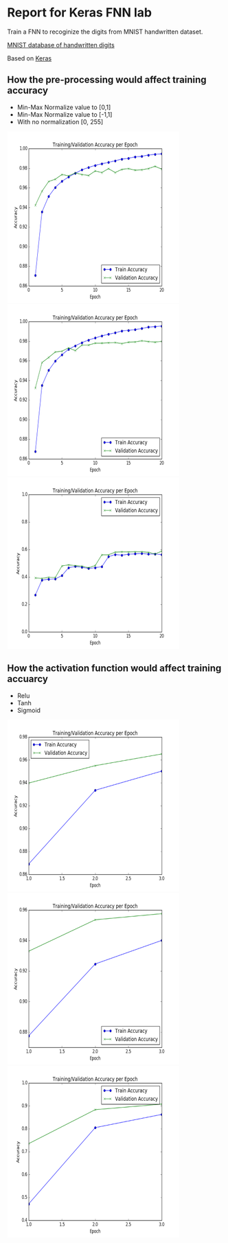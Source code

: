 Report for Keras FNN lab
==============
Train a FNN to recoginize the digits from MNIST handwritten dataset.

[MNIST database of handwritten digits](http://yann.lecun.com/exdb/mnist/)

Based on [Keras](https://keras.io/)

## How the pre-processing would affect training accuracy
* Min-Max Normalize value to [0,1]
* Min-Max Normalize value to [-1,1]
* With no normalization [0, 255]

<img src="plots/deepLearning101/kerasKNN/TrainingValidationAccuarcy.png" width="400px" height="400px" />
<img src="plots/deepLearning101/kerasKNN/TrainingValidationAccuarcy-1to1.png" width="400px" height="400px" />
<img src="plots/deepLearning101/kerasKNN/TrainingValidationAccuarcy255.png" width="400px" height="400px" />

## How the activation function would affect training accuarcy

* Relu
* Tanh
* Sigmoid

<img src="plots/deepLearning101/kerasKNN/relu.png" width="400px" height="400px" />
<img src="plots/deepLearning101/kerasKNN/tanh.png" width="400px" height="400px" />
<img src="plots/deepLearning101/kerasKNN/sigmoid.png" width="400px" height="400px" />
